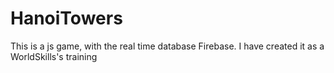 # HanoiTowers

This is a js game, with the real time database Firebase.
I have created it as a WorldSkills's training
